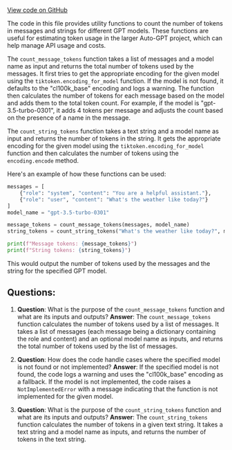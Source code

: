 [View code on GitHub](https://github.com/Significant-Gravitas/Auto-GPT/autogpt/token_counter.py)

The code in this file provides utility functions to count the number of tokens in messages and strings for different GPT models. These functions are useful for estimating token usage in the larger Auto-GPT project, which can help manage API usage and costs.

The `count_message_tokens` function takes a list of messages and a model name as input and returns the total number of tokens used by the messages. It first tries to get the appropriate encoding for the given model using the `tiktoken.encoding_for_model` function. If the model is not found, it defaults to the "cl100k_base" encoding and logs a warning. The function then calculates the number of tokens for each message based on the model and adds them to the total token count. For example, if the model is "gpt-3.5-turbo-0301", it adds 4 tokens per message and adjusts the count based on the presence of a name in the message.

The `count_string_tokens` function takes a text string and a model name as input and returns the number of tokens in the string. It gets the appropriate encoding for the given model using the `tiktoken.encoding_for_model` function and then calculates the number of tokens using the `encoding.encode` method.

Here's an example of how these functions can be used:

```python
messages = [
    {"role": "system", "content": "You are a helpful assistant."},
    {"role": "user", "content": "What's the weather like today?"}
]
model_name = "gpt-3.5-turbo-0301"

message_tokens = count_message_tokens(messages, model_name)
string_tokens = count_string_tokens("What's the weather like today?", model_name)

print(f"Message tokens: {message_tokens}")
print(f"String tokens: {string_tokens}")
```

This would output the number of tokens used by the messages and the string for the specified GPT model.
## Questions: 
 1. **Question**: What is the purpose of the `count_message_tokens` function and what are its inputs and outputs?
   **Answer**: The `count_message_tokens` function calculates the number of tokens used by a list of messages. It takes a list of messages (each message being a dictionary containing the role and content) and an optional model name as inputs, and returns the total number of tokens used by the list of messages.

2. **Question**: How does the code handle cases where the specified model is not found or not implemented?
   **Answer**: If the specified model is not found, the code logs a warning and uses the "cl100k_base" encoding as a fallback. If the model is not implemented, the code raises a `NotImplementedError` with a message indicating that the function is not implemented for the given model.

3. **Question**: What is the purpose of the `count_string_tokens` function and what are its inputs and outputs?
   **Answer**: The `count_string_tokens` function calculates the number of tokens in a given text string. It takes a text string and a model name as inputs, and returns the number of tokens in the text string.